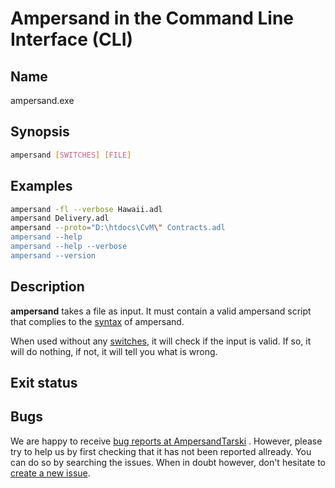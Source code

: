 # Ampersand in the Command Line Interface (CLI)



## Name

ampersand.exe

## Synopsis

```.bash
ampersand [SWITCHES] [FILE]
```
## Examples
```.bash
ampersand -fl --verbose Hawaii.adl
ampersand Delivery.adl
ampersand --proto="D:\htdocs\CvM\" Contracts.adl
ampersand --help
ampersand --help --verbose
ampersand --version
```

## Description
**ampersand** takes a file as input. It must contain a valid ampersand script that complies to the [syntax](../syntax/syntax.md) of ampersand.

When used without any [switches](switches.md), it will check if the input is valid. If so, it will do nothing, if not, it will tell you what is wrong.

## Exit status

## Bugs
 We are happy to receive [bug reports at AmpersandTarski](https://github.com/AmpersandTarski/ampersand/issues) . However, please try to help us by first checking that it has not been reported allready. You can do so by searching the issues. When in doubt however, don't hesitate to [create a new issue](https://github.com/AmpersandTarski/ampersand/issues). 
